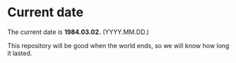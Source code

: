 # Current date

The current date is **1984.03.02.** (YYYY.MM.DD.)

This repository will be good when the world ends, so we will know how long it lasted.
